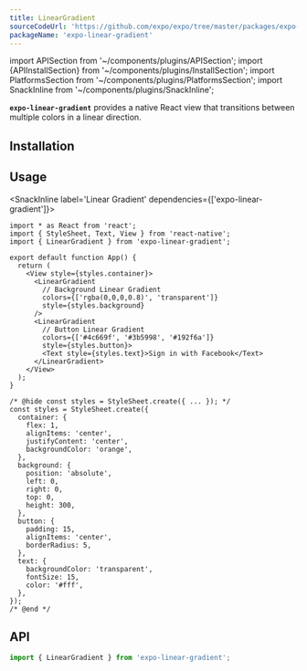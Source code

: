```yaml
---
title: LinearGradient
sourceCodeUrl: 'https://github.com/expo/expo/tree/master/packages/expo-linear-gradient'
packageName: 'expo-linear-gradient'
---
```


import APISection from '~/components/plugins/APISection';
import {APIInstallSection} from '~/components/plugins/InstallSection';
import PlatformsSection from '~/components/plugins/PlatformsSection';
import SnackInline from '~/components/plugins/SnackInline';

**`expo-linear-gradient`** provides a native React view that transitions between multiple colors in a linear direction.

<PlatformsSection android emulator ios simulator web />

## Installation

<APIInstallSection />

## Usage

<SnackInline label='Linear Gradient' dependencies={['expo-linear-gradient']}>

```tsx
import * as React from 'react';
import { StyleSheet, Text, View } from 'react-native';
import { LinearGradient } from 'expo-linear-gradient';

export default function App() {
  return (
    <View style={styles.container}>
      <LinearGradient
        // Background Linear Gradient
        colors={['rgba(0,0,0,0.8)', 'transparent']}
        style={styles.background}
      />
      <LinearGradient
        // Button Linear Gradient
        colors={['#4c669f', '#3b5998', '#192f6a']}
        style={styles.button}>
        <Text style={styles.text}>Sign in with Facebook</Text>
      </LinearGradient>
    </View>
  );
}

/* @hide const styles = StyleSheet.create({ ... }); */
const styles = StyleSheet.create({
  container: {
    flex: 1,
    alignItems: 'center',
    justifyContent: 'center',
    backgroundColor: 'orange',
  },
  background: {
    position: 'absolute',
    left: 0,
    right: 0,
    top: 0,
    height: 300,
  },
  button: {
    padding: 15,
    alignItems: 'center',
    borderRadius: 5,
  },
  text: {
    backgroundColor: 'transparent',
    fontSize: 15,
    color: '#fff',
  },
});
/* @end */
```

</SnackInline>

## API

```js
import { LinearGradient } from 'expo-linear-gradient';
```

<APISection packageName="expo-linear-gradient" />
